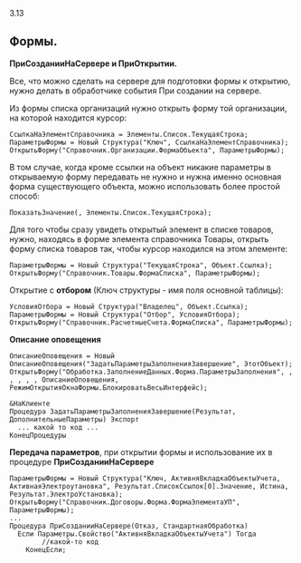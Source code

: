 3.13
## Формы. 

**ПриСозданииНаСервере и ПриОткрытии.**

Все, что можно сделать на сервере для подготовки формы к открытию, нужно делать в обработчике события При создании на сервере.

Из формы списка организаций нужно открыть форму той организации, на которой находится курсор:
```
СсылкаНаЭлементСправочника = Элементы.Список.ТекущаяСтрока;
ПараметрыФормы = Новый Структура("Ключ", СсылкаНаЭлементСправочника);
ОткрытьФорму("Справочник.Организации.ФормаОбъекта", ПараметрыФормы);
```

В том случае, когда кроме ссылки на объект никакие параметры в открываемую форму передавать не нужно и нужна именно основная форма существующего объекта, можно использовать более простой способ:
```
ПоказатьЗначение(, Элементы.Список.ТекущаяСтрока);
```

Для того чтобы сразу увидеть открытый элемент в списке товаров, нужно, находясь в форме элемента справочника Товары, открыть форму списка товаров так, чтобы курсор находился на этом элементе:
```
ПараметрыФормы = Новый Структура("ТекущаяСтрока", Объект.Ссылка);
ОткрытьФорму("Справочник.Товары.ФормаСписка", ПараметрыФормы);
```

Открытие с **отбором** (Ключ структуры - имя поля основной таблицы):
```
УсловияОтбора = Новый Структура("Владелец", Объект.Ссылка);
ПараметрыФормы = Новый Структура("Отбор", УсловияОтбора);
ОткрытьФорму("Справочник.РасчетныеСчета.ФормаСписка", ПараметрыФормы);
```

**Описание оповещения**
```
ОписаниеОповещения = Новый ОписаниеОповещения("ЗадатьПараметрыЗаполненияЗавершение", ЭтотОбъект);
ОткрытьФорму("Обработка.ЗаполнениеДанных.Форма.ПараметрыЗаполнения", , , , , , ОписаниеОповещения, РежимОткрытияОкнаФормы.БлокироватьВесьИнтерфейс);

&НаКлиенте
Процедура ЗадатьПараметрыЗаполненияЗавершение(Результат, ДополнительныеПараметры) Экспорт
  ... какой то код ... 
КонецПроцедуры
```

**Передача параметров**, при открытии формы и использование их в процедуре **ПриСозданииНаСервере**
```
ПараметрыФормы = Новый Структура("Ключ, АктивняВкладкаОбъектыУчета, АктивнаяЭлектроутановка", Результат.СписокСсылок[0].Значение, Истина, Результат.ЭлектроУстановка);
ОткрытьФорму("Справочник.Договоры.Форма.ФормаЭлементаУП", ПараметрыФормы);
...
Процедура ПриСозданииНаСервере(Отказ, СтандартнаяОбработка)
  Если Параметры.Свойство("АктивняВкладкаОбъектыУчета") Тогда
		//какой-то код
	КонецЕсли;
```
